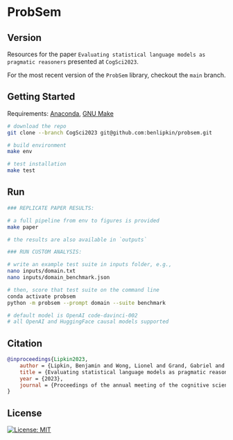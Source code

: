 # ProbSem

## Version

Resources for the paper `Evaluating statistical language models as pragmatic reasoners` presented at `CogSci2023`.

For the most recent version of the `ProbSem` library, checkout the `main` branch.

## Getting Started

Requirements: [Anaconda](https://conda.io/projects/conda/en/latest/user-guide/install/index.html), [GNU Make](https://www.gnu.org/software/make/manual/make.html)

```bash
# download the repo
git clone --branch CogSci2023 git@github.com:benlipkin/probsem.git

# build environment
make env

# test installation
make test
```

## Run

```bash
### REPLICATE PAPER RESULTS:

# a full pipeline from env to figures is provided
make paper

# the results are also available in `outputs`

### RUN CUSTOM ANALYSIS:

# write an example test suite in inputs folder, e.g.,
nano inputs/domain.txt
nano inputs/domain_benchmark.json

# then, score that test suite on the command line
conda activate probsem
python -m probsem --prompt domain --suite benchmark

# default model is OpenAI code-davinci-002
# all OpenAI and HuggingFace causal models supported
```

## Citation
```bibtex
@inproceedings{Lipkin2023,
	author = {Lipkin, Benjamin and Wong, Lionel and Grand, Gabriel and Tenenbaum, Josh},
	title = {Evaluating statistical language models as pragmatic reasoners},
	year = {2023},
	journal = {Proceedings of the annual meeting of the cognitive science society},
}
```

## License

[![License: MIT](https://img.shields.io/badge/License-MIT-brightgreen.svg)](https://opensource.org/licenses/MIT)
